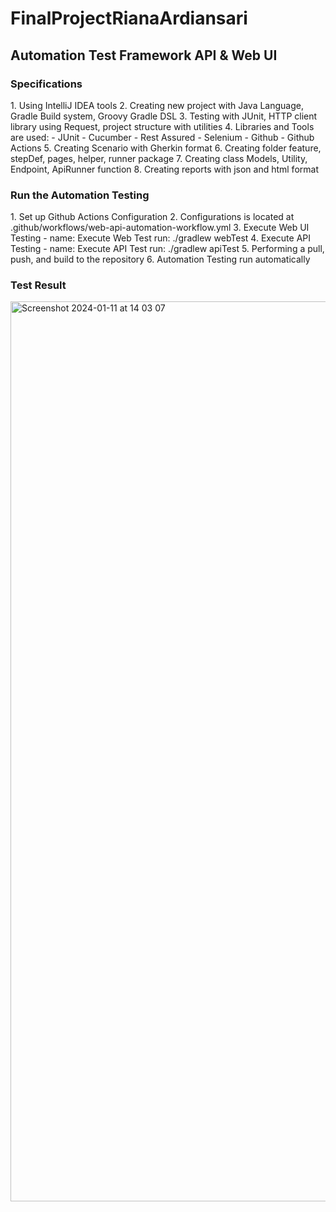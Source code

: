 # FinalProjectRianaArdiansari

<h2>Automation Test Framework API & Web UI</h2>

<h3>Specifications</h3>
1. Using IntelliJ IDEA tools
2. Creating new project with Java Language, Gradle Build system, Groovy Gradle DSL
3. Testing with JUnit, HTTP client library using Request, project structure with utilities
4. Libraries and Tools are used:
    - JUnit
    - Cucumber
    - Rest Assured
    - Selenium
    - Github
    - Github Actions
5. Creating Scenario with Gherkin format
6. Creating folder feature, stepDef, pages, helper, runner package
7. Creating class Models, Utility, Endpoint, ApiRunner function
8. Creating reports with json and html format

<h3>Run the Automation Testing</h3>
1. Set up Github Actions Configuration
2. Configurations is located at .github/workflows/web-api-automation-workflow.yml
3. Execute Web UI Testing 
   - name: Execute Web Test
     run: ./gradlew webTest
4. Execute API Testing
   - name: Execute API Test
     run: ./gradlew apiTest 
5. Performing a pull, push, and build to the repository
6. Automation Testing run automatically

<h3>Test Result</h3>
<img width="1440" alt="Screenshot 2024-01-11 at 14 03 07" src="https://github.com/rianardiansari/FinalProjectRianaArdiansari/assets/149749846/df7de913-5175-4f20-9199-d18140bbea1a">
